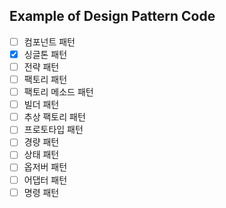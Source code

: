 ## Example of Design Pattern Code

- [ ] 컴포넌트 패턴
- [x] 싱글톤 패턴
- [ ] 전략 패턴
- [ ] 팩토리 패턴
- [ ] 팩토리 메소드 패턴
- [ ] 빌더 패턴
- [ ] 추상 팩토리 패턴
- [ ] 프로토타입 패턴
- [ ] 경량 패턴
- [ ] 상태 패턴
- [ ] 옵저버 패턴
- [ ] 어댑터 패턴
- [ ] 명령 패턴